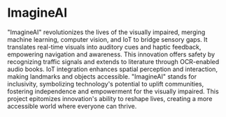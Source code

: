 # ImagineAI
"ImagineAI" revolutionizes the lives of the visually impaired, merging machine learning, computer vision, and IoT to bridge sensory gaps. It translates real-time visuals into auditory cues and haptic feedback, empowering navigation and awareness. This innovation offers safety by recognizing traffic signals and extends to literature through OCR-enabled audio books. IoT integration enhances spatial perception and interaction, making landmarks and objects accessible. "ImagineAI" stands for inclusivity, symbolizing technology's potential to uplift communities, fostering independence and empowerment for the visually impaired. This project epitomizes innovation's ability to reshape lives, creating a more accessible world where everyone can thrive.
